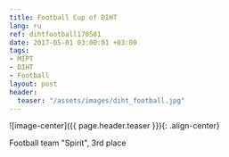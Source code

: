 ```yaml
---
title: Football Cup of DIHT
lang: ru
ref: dihtfootball170501
date: 2017-05-01 03:00:01 +03:00
tags:
- MIPT
- DIHT
- Football
layout: post
header:
  teaser: "/assets/images/diht_football.jpg"
---
```


![image-center]({{ page.header.teaser }}){: .align-center}

Football team "Spirit", 3rd place
